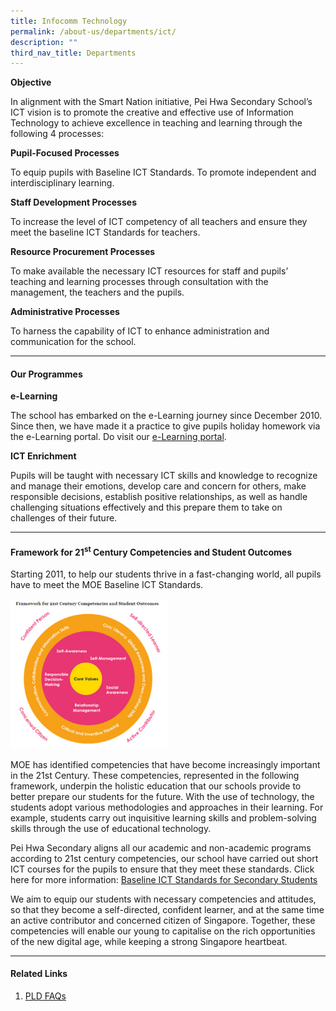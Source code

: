 ```yaml
---
title: Infocomm Technology
permalink: /about-us/departments/ict/
description: ""
third_nav_title: Departments
---
```

<p><strong>Objective</strong></p>
<p>In alignment with the Smart Nation initiative, Pei Hwa Secondary School&rsquo;s ICT vision is to promote the creative and effective use of Information Technology to achieve excellence in teaching and learning through the following 4 processes:</p>
<p><strong>Pupil-Focused Processes</strong></p>
<p>To equip pupils with Baseline ICT Standards. To promote independent and interdisciplinary learning.</p>
<p><strong>Staff Development Processes</strong></p>
<p>To increase the&nbsp;level of ICT competency of all teachers and ensure they meet the baseline ICT Standards for teachers.</p>
<p><strong>Resource Procurement Processes</strong></p>
<p>To make available the necessary ICT resources for staff and pupils&rsquo; teaching and learning processes through consultation with the management, the teachers and the pupils.</p>
<p><strong>Administrative Processes</strong></p>
<p>To harness the capability of ICT to enhance administration and communication for the school.</p>
<hr>
<h4><strong>Our Programmes</strong></h4>
<p><strong>e-Learning</strong></p>
<p>The school has embarked on the e-Learning journey since December 2010. Since then, we have made it a practice to give pupils holiday homework via the e-Learning portal. Do visit our&nbsp;<a href="https://vle.learning.moe.edu.sg/login">e-Learning portal</a>.</p>
<p><strong>ICT Enrichment</strong></p>
<p>Pupils will be taught with necessary ICT skills and knowledge to recognize and manage their emotions, develop care and concern for others, make responsible decisions, establish positive relationships, as well as handle challenging situations effectively and this prepare them to take on challenges of their future.</p>
<hr>
<h4><strong>Framework for 21<sup>st</sup>&nbsp;Century Competencies and Student Outcomes</strong></h4>
<p>Starting 2011, to help our students thrive in a fast-changing world, all pupils have to meet the MOE Baseline ICT Standards.</p>
<img style="width: 50%;" src="/images/frameworkICT.jpg" />
<p>MOE has identified competencies that have become increasingly important in the 21st Century. These competencies, represented in the following framework, underpin the holistic education that our schools provide to better prepare our students for the future. With the use of technology, the students adopt various methodologies and approaches in their learning. For example, students carry out inquisitive learning skills and problem-solving skills through the use of educational technology.</p>
<p>Pei Hwa Secondary aligns all our academic and non-academic programs according to 21st century competencies, our school have carried out short ICT courses for the pupils to ensure that they meet these standards. Click here for more information:&nbsp;<a href="/programmes/ict-enrichment/">Baseline ICT Standards for Secondary Students</a></p>
<p>We aim to equip our students with necessary competencies and attitudes, so that they become a self-directed, confident learner, and at the same time an active contributor and concerned citizen of Singapore. Together, these competencies will enable our young to capitalise on the rich opportunities of the new digital age, while keeping a strong Singapore heartbeat.</p>
<hr>
<h4><strong>Related Links</strong></h4>
<ol>
<li><a href="/pld-faqs/">PLD FAQs</a></li>
</ol>